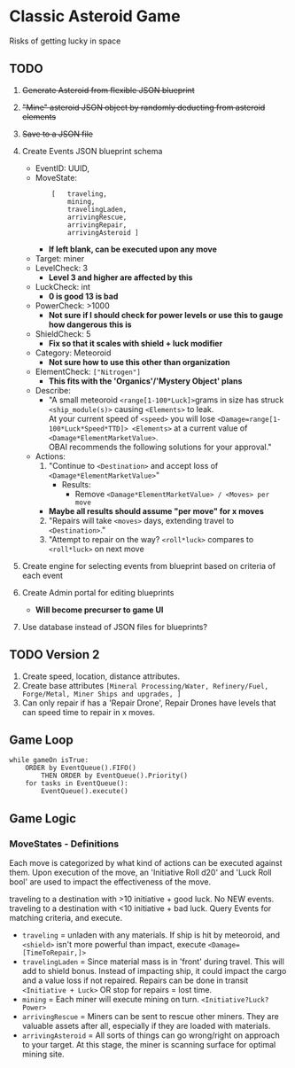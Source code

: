 # Classic Asteroid Game
Risks of getting lucky in space

## TODO
1. ~~Generate Asteroid from flexible JSON blueprint~~
2. ~~"Mine" asteroid JSON object by randomly deducting from asteroid elements~~
3. ~~Save to a JSON file~~
4. Create Events JSON blueprint schema

    * EventID: UUID,
    * MoveState: 
        ```
            [   traveling,
                mining,
                travelingLaden,
                arrivingRescue,
                arrivingRepair,
                arrivingAsteroid ]
        ```
        * **If left blank, can be executed upon any move**
    * Target: miner
    * LevelCheck: 3 
        * **Level 3 and higher are affected by this**
    * LuckCheck: int 
        * **0 is good 13 is bad**
    * PowerCheck: >1000
        * **Not sure if I should check for power levels or use this to gauge how dangerous this is**
    * ShieldCheck: 5 
        * **Fix so that it scales with shield + luck modifier**
    * Category: Meteoroid
        * **Not sure how to use this other than organization**
    * ElementCheck: `["Nitrogen"]`
        * **This fits with the 'Organics'/'Mystery Object' plans**
    * Describe: 
      * "A small meteoroid `<range[1-100*Luck]>`grams in size has struck `<ship_module(s)>` causing `<Elements>` to leak.  
        At your current speed of `<speed>` you will lose `<Damage=range[1-100*Luck*Speed*TTD]> <Elements>` at a current value of `<Damage*ElementMarketValue>`.  
        OBAI recommends the following solutions for your approval."
    * Actions: 
      1. "Continue to `<Destination>` and accept loss of `<Damage*ElementMarketValue>`"
         * Results: 
           * Remove `<Damage*ElementMarketValue> / <Moves> per move`
        * **Maybe all results should assume "per move" for x moves**
      2. "Repairs will take `<moves>` days, extending travel to `<Destination>`."
      3. "Attempt to repair on the way? `<roll*luck>` compares to `<roll*luck>` on next move 
5. Create engine for selecting events from blueprint based on criteria of each event
6. Create Admin portal for editing blueprints
   * **Will become precurser to game UI**
7. Use database instead of JSON files for blueprints?

## TODO Version 2
1. Create speed, location, distance attributes.
1. Create base attributes `[Mineral Processing/Water, Refinery/Fuel, Forge/Metal, Miner Ships and upgrades, ]`
1. Can only repair if has a 'Repair Drone', Repair Drones have levels that can speed time to repair in x moves.

## Game Loop
```
while gameOn isTrue:
	ORDER by EventQueue().FIFO()
		THEN ORDER by EventQueue().Priority()
    for tasks in EventQueue():
        EventQueue().execute()
```
## Game Logic
### MoveStates - Definitions
Each move is categorized by what kind of actions can be executed against them.  Upon execution of the move, an 'Initiative Roll d20' and 'Luck Roll bool' are used to impact the effectiveness of the move.

traveling to a destination with >10 initiative + good luck. No NEW events.
traveling to a destination with <10 initiative + bad luck. Query Events for matching criteria, and execute.

* `traveling` = unladen with any materials. If ship is hit by meteoroid, and `<shield>` isn't more powerful than impact, execute `<Damage=[TimeToRepair,]>`
* `travelingLaden` = Since material mass is in 'front' during travel.  This will add to shield bonus.  Instead of impacting ship, it could impact the cargo and a value loss if not repaired.  Repairs can be done in transit `<Initiative + Luck>` OR stop for repairs = lost time.
* `mining` = Each miner will execute mining on turn. `<Initiative?Luck?Power>`
* `arrivingRescue` = Miners can be sent to rescue other miners.  They are valuable assets after all, especially if they are loaded with materials.
* `arrivingAsteroid` = All sorts of things can go wrong/right on approach to your target. At this stage, the miner is scanning surface for optimal mining site.  